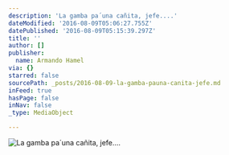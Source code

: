 ```yaml
---
description: 'La gamba pa´una cañita, jefe....'
dateModified: '2016-08-09T05:06:27.755Z'
datePublished: '2016-08-09T05:15:39.297Z'
title: ''
author: []
publisher:
  name: Armando Hamel
via: {}
starred: false
sourcePath: _posts/2016-08-09-la-gamba-pauna-canita-jefe.md
inFeed: true
hasPage: false
inNav: false
_type: MediaObject

---
```

![La gamba pa´una cañita, jefe....](https://the-grid-user-content.s3-us-west-2.amazonaws.com/73c6c239-5be8-47a4-a3ac-24b8fbeac0b6.jpg)